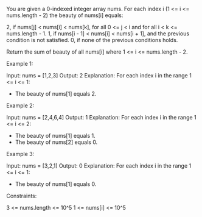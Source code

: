 You are given a 0-indexed integer array nums. For each index i (1 <= i <=
nums.length - 2) the beauty of nums[i] equals:


2, if nums[j] < nums[i] < nums[k], for all 0 <= j < i and for all i < k <=
nums.length - 1.
1, if nums[i - 1] < nums[i] < nums[i + 1], and the previous condition is not
satisfied.
0, if none of the previous conditions holds.


Return the sum of beauty of all nums[i] where 1 <= i <= nums.length - 2.


Example 1:


Input: nums = [1,2,3]
Output: 2
Explanation: For each index i in the range 1 <= i <= 1:
- The beauty of nums[1] equals 2.


Example 2:


Input: nums = [2,4,6,4]
Output: 1
Explanation: For each index i in the range 1 <= i <= 2:
- The beauty of nums[1] equals 1.
- The beauty of nums[2] equals 0.


Example 3:


Input: nums = [3,2,1]
Output: 0
Explanation: For each index i in the range 1 <= i <= 1:
- The beauty of nums[1] equals 0.



Constraints:


3 <= nums.length <= 10^5
1 <= nums[i] <= 10^5




